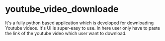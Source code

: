 # youtube_video_downloade
It's a fully python based application which is developed for downloading Youtube videos. It's UI is super-easy to use. In here user only have to paste the link of the youtube video which user want to download.
